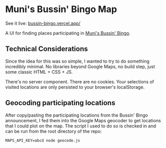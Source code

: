 # Muni's Bussin' Bingo Map

See it live: [bussin-bingo.vercel.app/](https://bussin-bingo.vercel.app/)

A UI for finding places participating in
[Muni's Bussin' Bingo](https://www.sfmta.com/calendar/munis-bussin-bingo).


## Technical Considerations

Since the idea for this was so simple, I wanted to try to do something
incredibly minimal. No libraries beyond Google Maps, no build step, just
some classic HTML + CSS + JS.

There's no server component. There are no cookies. Your selections of visited
locations are only persisted to your browser's localStorage.

## Geocoding participating locations

After copy/pasting the participating locations from the Bussin' Bingo
announcement, I fed them into the Google Maps geocoder to get locations
that I could plot on the map. The script I used to do so is checked in
and can be run from the root directory of the repo:

```
MAPS_API_KEY=abcd node geocode.js
```
